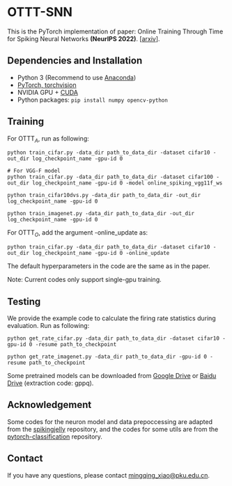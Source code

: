 # OTTT-SNN
This is the PyTorch implementation of paper: Online Training Through Time for Spiking Neural Networks **(NeurIPS 2022)**. \[[arxiv](https://arxiv.org/abs/2210.04195)\].

## Dependencies and Installation
- Python 3 (Recommend to use [Anaconda](https://www.anaconda.com/download/#linux))
- [PyTorch, torchvision](https://pytorch.org/)
- NVIDIA GPU + [CUDA](https://developer.nvidia.com/cuda-downloads)
- Python packages: `pip install numpy opencv-python`

## Training
For OTTT$_A$, run as following:

	python train_cifar.py -data_dir path_to_data_dir -dataset cifar10 -out_dir log_checkpoint_name -gpu-id 0

	# For VGG-F model
	python train_cifar.py -data_dir path_to_data_dir -dataset cifar100 -out_dir log_checkpoint_name -gpu-id 0 -model online_spiking_vgg11f_ws

	python train_cifar10dvs.py -data_dir path_to_data_dir -out_dir log_checkpoint_name -gpu-id 0

	python train_imagenet.py -data_dir path_to_data_dir -out_dir log_checkpoint_name -gpu-id 0

For OTTT$_O$, add the argument -online\_update as:

	python train_cifar.py -data_dir path_to_data_dir -dataset cifar10 -out_dir log_checkpoint_name -gpu-id 0 -online_update

The default hyperparameters in the code are the same as in the paper.

Note: Current codes only support single-gpu training.

## Testing
We provide the example code to calculate the firing rate statistics during evaluation. Run as following:

	python get_rate_cifar.py -data_dir path_to_data_dir -dataset cifar10 -gpu-id 0 -resume path_to_checkpoint

	python get_rate_imagenet.py -data_dir path_to_data_dir -gpu-id 0 -resume path_to_checkpoint

Some pretrained models can be downloaded from [Google Drive](https://drive.google.com/drive/folders/1eDn3mVgfBHTLBfb--WawgA5Qms4oFbZ4?usp=sharing) or [Baidu Drive](https://pan.baidu.com/s/1q0ljZiCVIUW41Hh-aol2Zg) (extraction code: gppq).

## Acknowledgement

Some codes for the neuron model and data prepoccessing are adapted from the [spikingjelly](https://github.com/fangwei123456/spikingjelly) repository, and the codes for some utils are from the [pytorch-classification](https://github.com/bearpaw/pytorch-classification) repository.

## Contact
If you have any questions, please contact <mingqing_xiao@pku.edu.cn>.

